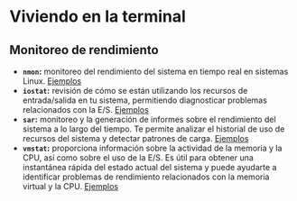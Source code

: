 # Viviendo en la terminal

## Monitoreo de rendimiento
- **`nmon`:** monitoreo del rendimiento del sistema en tiempo real en sistemas Linux. [Ejemplos](https://www.geeksforgeeks.org/linux-nmon/)
- **`iostat`:** revisión de cómo se están utilizando los recursos de entrada/salida en tu sistema, permitiendo diagnosticar problemas relacionados con la E/S. [Ejemplos](https://www.geeksforgeeks.org/iostat-command-in-linux-with-examples/)
- **`sar`:** monitoreo y la generación de informes sobre el rendimiento del sistema a lo largo del tiempo. Te permite analizar el historial de uso de recursos del sistema y detectar patrones de carga. [Ejemplos](https://www.geeksforgeeks.org/sar-command-linux-monitor-system-performance/)
- **`vmstat`:** proporciona información sobre la actividad de la memoria y la CPU, así como sobre el uso de la E/S. Es útil para obtener una instantánea rápida del estado actual del sistema y puede ayudarte a identificar problemas de rendimiento relacionados con la memoria virtual y la CPU. [Ejemplos](https://www.geeksforgeeks.org/vmstat-command-in-linux-with-examples/)

